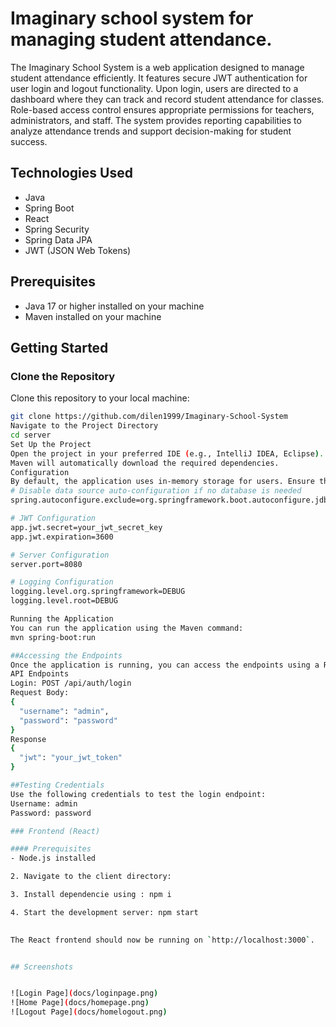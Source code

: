 # Imaginary school system for managing student attendance.

The Imaginary School System is a web application designed to manage student attendance efficiently. It features secure JWT authentication for user login and logout functionality. Upon login, users are directed to a dashboard where they can track and record student attendance for classes. Role-based access control ensures appropriate permissions for teachers, administrators, and staff. The system provides reporting capabilities to analyze attendance trends and support decision-making for student success.

## Technologies Used

- Java
- Spring Boot
- React
- Spring Security
- Spring Data JPA
- JWT (JSON Web Tokens)

## Prerequisites

- Java 17 or higher installed on your machine
- Maven installed on your machine

## Getting Started

### Clone the Repository

Clone this repository to your local machine:

```bash
git clone https://github.com/dilen1999/Imaginary-School-System
Navigate to the Project Directory
cd server
Set Up the Project
Open the project in your preferred IDE (e.g., IntelliJ IDEA, Eclipse).
Maven will automatically download the required dependencies.
Configuration
By default, the application uses in-memory storage for users. Ensure the application.properties file contains the following configurations:
# Disable data source auto-configuration if no database is needed
spring.autoconfigure.exclude=org.springframework.boot.autoconfigure.jdbc.DataSourceAutoConfiguration

# JWT Configuration
app.jwt.secret=your_jwt_secret_key
app.jwt.expiration=3600

# Server Configuration
server.port=8080

# Logging Configuration
logging.level.org.springframework=DEBUG
logging.level.root=DEBUG

Running the Application
You can run the application using the Maven command:
mvn spring-boot:run

##Accessing the Endpoints
Once the application is running, you can access the endpoints using a REST client like Postman or any HTTP client library.
API Endpoints
Login: POST /api/auth/login
Request Body:
{
  "username": "admin",
  "password": "password"
}
Response
{
  "jwt": "your_jwt_token"
}

##Testing Credentials
Use the following credentials to test the login endpoint:
Username: admin
Password: password

### Frontend (React)

#### Prerequisites
- Node.js installed

2. Navigate to the client directory:

3. Install dependencie using : npm i

4. Start the development server: npm start

   
The React frontend should now be running on `http://localhost:3000`.


## Screenshots


![Login Page](docs/loginpage.png)
![Home Page](docs/homepage.png)
![Logout Page](docs/homelogout.png)
```
